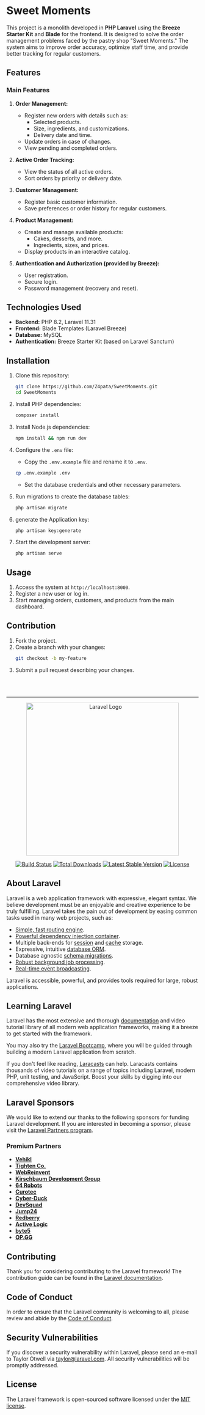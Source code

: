 
<h1 style="justify-content:center">Sweet Moments</h1>

This project is a monolith developed in **PHP Laravel** using the **Breeze Starter Kit** and **Blade** for the frontend. It is designed to solve the order management problems faced by the pastry shop "Sweet Moments." The system aims to improve order accuracy, optimize staff time, and provide better tracking for regular customers.

## Features

### Main Features
1. **Order Management:**
   - Register new orders with details such as:
     - Selected products.
     - Size, ingredients, and customizations.
     - Delivery date and time.
   - Update orders in case of changes.
   - View pending and completed orders.
   
2. **Active Order Tracking:**
   - View the status of all active orders.
   - Sort orders by priority or delivery date.

3. **Customer Management:**
   - Register basic customer information.
   - Save preferences or order history for regular customers.

4. **Product Management:**
   - Create and manage available products:
     - Cakes, desserts, and more.
     - Ingredients, sizes, and prices.
   - Display products in an interactive catalog.

5. **Authentication and Authorization (provided by Breeze):**
   - User registration.
   - Secure login.
   - Password management (recovery and reset).

## Technologies Used
- **Backend:** PHP 8.2, Laravel 11.31
- **Frontend:** Blade Templates (Laravel Breeze)
- **Database:** MySQL
- **Authentication:** Breeze Starter Kit (based on Laravel Sanctum)

## Installation

1. Clone this repository:
   ```bash
   git clone https://github.com/Z4pata/SweetMoments.git
   cd SweetMoments
   ```

2. Install PHP dependencies:
   ```bash
   composer install
   ```

3. Install Node.js dependencies:
   ```bash
   npm install && npm run dev
   ```

4. Configure the `.env` file:
   - Copy the `.env.example` file and rename it to `.env`.
   
   ```bash
   cp .env.example .env
   ```

   - Set the database credentials and other necessary parameters.

5. Run migrations to create the database tables:
   ```bash
   php artisan migrate
   ```

6. generate the Application key:
   ```bash
   php artisan key:generate
   ```

7. Start the development server:
   ```bash
   php artisan serve
   ```

## Usage
1. Access the system at `http://localhost:8000`.
2. Register a new user or log in.
3. Start managing orders, customers, and products from the main dashboard.

## Contribution
1. Fork the project.
2. Create a branch with your changes:
   ```bash
   git checkout -b my-feature
   ```
3. Submit a pull request describing your changes.

<br>
<br>
<hr>


<p align="center"><a href="https://laravel.com" target="_blank"><img src="https://raw.githubusercontent.com/laravel/art/master/logo-lockup/5%20SVG/2%20CMYK/1%20Full%20Color/laravel-logolockup-cmyk-red.svg" width="400" alt="Laravel Logo"></a></p>

<p align="center">
<a href="https://github.com/laravel/framework/actions"><img src="https://github.com/laravel/framework/workflows/tests/badge.svg" alt="Build Status"></a>
<a href="https://packagist.org/packages/laravel/framework"><img src="https://img.shields.io/packagist/dt/laravel/framework" alt="Total Downloads"></a>
<a href="https://packagist.org/packages/laravel/framework"><img src="https://img.shields.io/packagist/v/laravel/framework" alt="Latest Stable Version"></a>
<a href="https://packagist.org/packages/laravel/framework"><img src="https://img.shields.io/packagist/l/laravel/framework" alt="License"></a>
</p>

## About Laravel

Laravel is a web application framework with expressive, elegant syntax. We believe development must be an enjoyable and creative experience to be truly fulfilling. Laravel takes the pain out of development by easing common tasks used in many web projects, such as:

- [Simple, fast routing engine](https://laravel.com/docs/routing).
- [Powerful dependency injection container](https://laravel.com/docs/container).
- Multiple back-ends for [session](https://laravel.com/docs/session) and [cache](https://laravel.com/docs/cache) storage.
- Expressive, intuitive [database ORM](https://laravel.com/docs/eloquent).
- Database agnostic [schema migrations](https://laravel.com/docs/migrations).
- [Robust background job processing](https://laravel.com/docs/queues).
- [Real-time event broadcasting](https://laravel.com/docs/broadcasting).

Laravel is accessible, powerful, and provides tools required for large, robust applications.

## Learning Laravel

Laravel has the most extensive and thorough [documentation](https://laravel.com/docs) and video tutorial library of all modern web application frameworks, making it a breeze to get started with the framework.

You may also try the [Laravel Bootcamp](https://bootcamp.laravel.com), where you will be guided through building a modern Laravel application from scratch.

If you don't feel like reading, [Laracasts](https://laracasts.com) can help. Laracasts contains thousands of video tutorials on a range of topics including Laravel, modern PHP, unit testing, and JavaScript. Boost your skills by digging into our comprehensive video library.

## Laravel Sponsors

We would like to extend our thanks to the following sponsors for funding Laravel development. If you are interested in becoming a sponsor, please visit the [Laravel Partners program](https://partners.laravel.com).

### Premium Partners

- **[Vehikl](https://vehikl.com/)**
- **[Tighten Co.](https://tighten.co)**
- **[WebReinvent](https://webreinvent.com/)**
- **[Kirschbaum Development Group](https://kirschbaumdevelopment.com)**
- **[64 Robots](https://64robots.com)**
- **[Curotec](https://www.curotec.com/services/technologies/laravel/)**
- **[Cyber-Duck](https://cyber-duck.co.uk)**
- **[DevSquad](https://devsquad.com/hire-laravel-developers)**
- **[Jump24](https://jump24.co.uk)**
- **[Redberry](https://redberry.international/laravel/)**
- **[Active Logic](https://activelogic.com)**
- **[byte5](https://byte5.de)**
- **[OP.GG](https://op.gg)**

## Contributing

Thank you for considering contributing to the Laravel framework! The contribution guide can be found in the [Laravel documentation](https://laravel.com/docs/contributions).

## Code of Conduct

In order to ensure that the Laravel community is welcoming to all, please review and abide by the [Code of Conduct](https://laravel.com/docs/contributions#code-of-conduct).

## Security Vulnerabilities

If you discover a security vulnerability within Laravel, please send an e-mail to Taylor Otwell via [taylor@laravel.com](mailto:taylor@laravel.com). All security vulnerabilities will be promptly addressed.

## License

The Laravel framework is open-sourced software licensed under the [MIT license](https://opensource.org/licenses/MIT).
